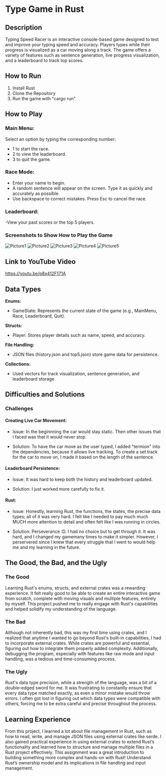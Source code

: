 
# Type Game in Rust

## Description
Typing Speed Racer is an interactive console-based game designed to test and improve your typing speed and accuracy. Players types while their progress is visualized as a car moving along a track. The game offers a variety of features such as sentence generation, live progress visualization, and a leaderboard to track top scores.

## How to Run
1. Install Rust
2. Clone the Repository
3. Run the game with "cargo run"

## How to Play
### Main Menu:
Select an option by typing the corresponding number:
- 1 to start the race.
- 2 to view the leaderboard.
- 3 to quit the game.
### Race Mode:
- Enter your name to begin.
- A random sentence will appear on the screen. Type it as quickly and accurately as possible.
- Use backspace to correct mistakes. Press Esc to cancel the race.
### Leaderboard:
-View your past scores or the top 5 players.
### Screenshots to Show How to Play the Game
![Picture1](image.png)
![Picture2](image-1.png)
![Picture3](image-2.png)
![Picture4](image-3.png)
![Picture5](image-4.png)

## Link to YouTube Video
https://youtu.be/p8x412F171A

## Data Types
**Enums:**
- GameState: Represents the current state of the game (e.g., MainMenu, Race, Leaderboard, Quit).

**Structs:**
- Player: Stores player details such as name, speed, and accuracy.

**File Handling:**
- JSON files (history.json and top5.json) store game data for persistence.

**Collections:**
- Used vectors for track visualization, sentence generation, and leaderboard storage.

## Difficulties and Solutions
### Challenges

#### Creating Live Car Movement:
- Issue: In the beginnning the car would stay static. Then other issues that I faced was that it would never stop.

- Solution: To have the car move as the user typed, I added "termion" into the dependencies, because it allows live tracking. To create a set track for the car to move on, I made it based on the length of the sentence.

#### Leaderboard Persistence:
- Issue: It was hard to keep both the history and leaderboard updated. 

- Solution: I just worked more carefully to fix it.

#### Rust:
- Issue: Honestly, learning Rust, the functions, the states, the precise data types; all of it was very hard. I felt like I needed to pay much much MUCH more attention to detail and often felt like I was running in circles.

- Solution: Perseverance :D. I had no choice but to get through it. It was hard, and I changed my gamemany times to make it simpler. However, I perservered since I knew that every struggle that I went to would help me and my learning in the future.


## The Good, the Bad, and the Ugly
### The Good

Learning Rust's enums, structs, and external crates was a rewarding experience. It felt really good to be able to create an entire interactive game from scratch, complete with moving visuals and multiple features, entirely by myself. This project pushed me to really engage with Rust's capabilities and helped solidify my understanding of the language. 
### The Bad

Although not inherently bad, this was my first time using crates, and I realized that anytime I wanted to go beyond Rust's built-in capabilities, I had to incorporate external crates. While crates are powerful and essential, figuring out how to integrate them properly added complexity. Additionally, debugging the program, especially with features like raw mode and input handling, was a tedious and time-consuming process.
### The Ugly

Rust's data type precision, while a strength of the language, was a bit of a double-edged sword for me. It was frustrating to constantly ensure that every data type matched exactly, as even a minor mistake would throw errors. I often got lost in figuring out which data types were compatible with others, forcing me to be extra careful and precise throughout the process.

## Learning Experience
From this project, I learned a lot about file management in Rust, such as how to read, write, and manage JSON files using external crates like serde. I also gained practical experience in using external crates to extend Rust’s functionality and learned how to structure and manage multiple files in a Rust project effectively. This assignment was a great introduction to building something more complex and hands-on with Rust!
Understand Rust’s ownership model and its implications in file handling and input management.

